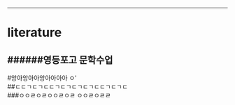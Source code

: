 ---
# literature  
######영등포고 문학수업  
------
#앙아앙아아앙아아아아  ㅇ'  
##ㄷㄷㄱㄷㄱㄷㄷㄱㄷㄱㄷㄱㄷㄱㄷㄷㄱㄷㄱㄷ  
###ㅇㅇㄹㅇㄹㅇㅇㄹㅇㄹ  ㅇㅇㄹㅇㄹㄹ  
